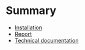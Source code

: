 # Summary

- [Installation](./install.md)
- [Report](Report.md)
- [Technical documentation](./docs.md)
